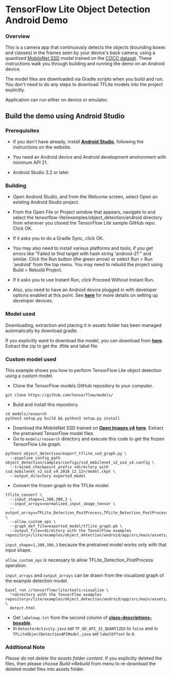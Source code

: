 # TensorFlow Lite Object Detection Android Demo
### Overview
This is a camera app that continuously detects the objects (bounding boxes and classes) in the frames seen by your device's back camera, using a quantized [MobileNet SSD](https://github.com/tensorflow/models/tree/master/research/object_detection) model trained on the [COCO dataset](http://cocodataset.org/). These instructions walk you through building and running the demo on an Android device.

The model files are downloaded via Gradle scripts when you build and run. You don't need to do any steps to download TFLite models into the project explicitly.

Application can run either on device or emulator.

<!-- TODO(b/124116863): Add app screenshot. -->

## Build the demo using Android Studio

### Prerequisites

* If you don't have already, install **[Android Studio](https://developer.android.com/studio/index.html)**, following the instructions on the website.

* You need an Android device and Android development environment with minimum API 21.
* Android Studio 3.2 or later.

### Building
* Open Android Studio, and from the Welcome screen, select Open an existing Android Studio project.

* From the Open File or Project window that appears, navigate to and select the tensorflow-lite/examples/object_detection/android directory from wherever you cloned the TensorFlow Lite sample GitHub repo. Click OK.

* If it asks you to do a Gradle Sync, click OK.

* You may also need to install various platforms and tools, if you get errors like "Failed to find target with hash string 'android-21'" and similar.
Click the Run button (the green arrow) or select Run > Run 'android' from the top menu. You may need to rebuild the project using Build > Rebuild Project.

* If it asks you to use Instant Run, click Proceed Without Instant Run.

* Also, you need to have an Android device plugged in with developer options enabled at this point. See **[here](https://developer.android.com/studio/run/device)** for more details on setting up developer devices.


### Model used
Downloading, extraction and placing it in assets folder has been managed automatically by download.gradle.

If you explicitly want to download the model, you can download from **[here](http://storage.googleapis.com/download.tensorflow.org/models/tflite/coco_ssd_mobilenet_v1_1.0_quant_2018_06_29.zip)**. Extract the zip to get the .tflite and label file.


### Custom model used
This example shows you how to perform TensorFlow Lite object detection using a custom model.
* Clone the TensorFlow models GitHub repository to your computer.
```
git clone https://github.com/tensorflow/models/
```
* Build and install this repository.
```
cd models/research
python3 setup.py build && python3 setup.py install
```
* Download the MobileNet SSD trained on **[Open Images v4](https://storage.googleapis.com/openimages/web/factsfigures_v4.html)** **[here](https://github.com/tensorflow/models/blob/master/research/object_detection/g3doc/tf1_detection_zoo.md)**. Extract the pretrained TensorFlow model files.
* Go to `models/research` directory and execute this code to get the frozen TensorFlow Lite graph.
```
python3 object_detection/export_tflite_ssd_graph.py \
  --pipeline_config_path object_detection/samples/configs/ssd_mobilenet_v2_oid_v4.config \
  --trained_checkpoint_prefix <directory with ssd_mobilenet_v2_oid_v4_2018_12_12>/model.ckpt \
  --output_directory exported_model
```
* Convert the frozen graph to the TFLite model.
```
tflite_convert \
  --input_shape=1,300,300,3 \
  --input_arrays=normalized_input_image_tensor \
  --output_arrays=TFLite_Detection_PostProcess,TFLite_Detection_PostProcess:1,TFLite_Detection_PostProcess:2,TFLite_Detection_PostProcess:3 \
  --allow_custom_ops \
  --graph_def_file=exported_model/tflite_graph.pb \
  --output_file=<directory with the TensorFlow examples repository>/lite/examples/object_detection/android/app/src/main/assets/detect.tflite
```
`input_shape=1,300,300,3` because the pretrained model works only with that input shape.

`allow_custom_ops` is necessary to allow TFLite_Detection_PostProcess operation.

`input_arrays` and `output_arrays` can be drawn from the visualized graph of the example detection model.
```
bazel run //tensorflow/lite/tools:visualize \
  "<directory with the TensorFlow examples repository>/lite/examples/object_detection/android/app/src/main/assets/detect.tflite" \
  detect.html
```

* Get `labelmap.txt` from the second column of **[class-descriptions-boxable](https://storage.googleapis.com/openimages/2018_04/class-descriptions-boxable.csv)**.
* In `DetectorActivity.java` set `TF_OD_API_IS_QUANTIZED` to `false` and in `TFLiteObjectDetectionAPIModel.java` set `labelOffset` to `0`.


### Additional Note
_Please do not delete the assets folder content_. If you explicitly deleted the files, then please choose *Build*->*Rebuild* from menu to re-download the deleted model files into assets folder.
